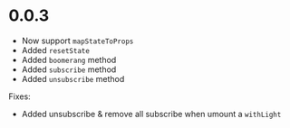 # 0.0.3

- Now support `mapStateToProps`
- Added `resetState`
- Added `boomerang` method
- Added `subscribe` method
- Added `unsubscribe` method

Fixes:
- Added unsubscribe & remove all subscribe when umount a `withLight`
